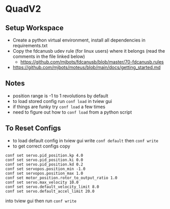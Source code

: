 # QuadV2

## Setup Workspace
- Create a python virtual environment, install all dependencies in requirements.txt
- Copy the fdcanusb udev rule (for linux users) where it belongs (read the comments in the file linked below)
    - https://github.com/mjbots/fdcanusb/blob/master/70-fdcanusb.rules
- https://github.com/mjbots/moteus/blob/main/docs/getting_started.md


## Notes
- position range is -1 to 1 revolutions by default
- to load stored config run `conf load` in tview gui
- if things are funky try `conf load` a few times   
- need to figure out how to `conf load` from a python script

## To Reset Configs
- to load default config in tview gui write `conf default` then `conf write`
- to get correct configs copy   
```
conf set servo.pid_position.kp 4.0
conf set servo.pid_position.ki 0.0
conf set servo.pid_position.kd 0.2
conf set servopos.position_min -1.0
conf set servopos.position_max 1.0
conf set motor_position.rotor_to_output_ratio 1.0
conf set servo.max_velocity 10.0
conf set servo.default_velocity_limit 8.0
conf set servo.default_accel_limit 20.0
```
into tview gui then run `conf write` 